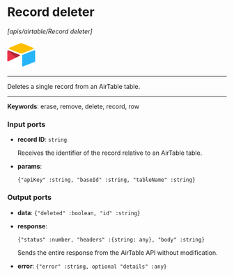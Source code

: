 # Record deleter

_[apis/airtable/Record deleter]_

![icon](</assets/icons/5555939f-919c-41f8-847e-4b71cd64b2df.png>)

---

Deletes a single record from an AirTable table.<br>

---

__Keywords__: erase, remove, delete, record, row

### Input ports

* __record ID__: ` string `

    Receives the identifier of the record relative to an AirTable table.<br>


* __params__: 
    ```
    {"apiKey" :string, "baseId" :string, "tableName" :string}
    ```

### Output ports

* __data__: ` {"deleted" :boolean, "id" :string} `


* __response__: 
    ```
    {"status" :number, "headers" :{string: any}, "body" :string}
    ```

    Sends the entire response from the AirTable API without modification.<br>


* __error__: ` {"error" :string, optional "details" :any} `

